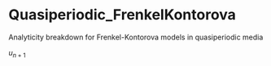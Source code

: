 # Quasiperiodic_FrenkelKontorova
Analyticity breakdown for Frenkel-Kontorova models in quasiperiodic media


$`u_{n+1}`$ 

